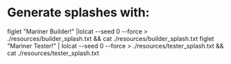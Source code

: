 # Generate splashes with:
figlet "Mariner Builder!" |lolcat --seed 0  --force > ./resources/builder_splash.txt && cat ./resources/builder_splash.txt
figlet "Mariner Tester!" | lolcat --seed 0  --force > ./resources/tester_splash.txt && cat ./resources/tester_splash.txt